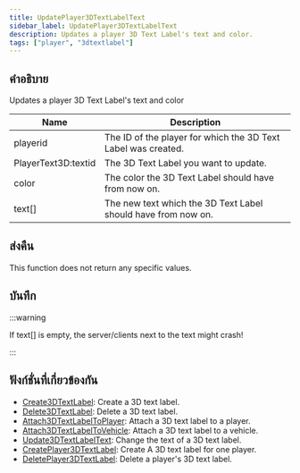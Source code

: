 ```yaml
---
title: UpdatePlayer3DTextLabelText
sidebar_label: UpdatePlayer3DTextLabelText
description: Updates a player 3D Text Label's text and color.
tags: ["player", "3dtextlabel"]
---
```


## คำอธิบาย

Updates a player 3D Text Label's text and color

| Name            | Description                                                   |
| --------------- | ------------------------------------------------------------- |
| playerid        | The ID of the player for which the 3D Text Label was created. |
| PlayerText3D:textid | The 3D Text Label you want to update.                         |
| color           | The color the 3D Text Label should have from now on.          |
| text[]          | The new text which the 3D Text Label should have from now on. |

## ส่งคืน

This function does not return any specific values.

## บันทึก

:::warning

If text[] is empty, the server/clients next to the text might crash!

:::

## ฟังก์ชั่นที่เกี่ยวข้องกัน

- [Create3DTextLabel](Create3DTextLabel): Create a 3D text label.
- [Delete3DTextLabel](Delete3DTextLabel): Delete a 3D text label.
- [Attach3DTextLabelToPlayer](Attach3DTextLabelToPlayer): Attach a 3D text label to a player.
- [Attach3DTextLabelToVehicle](Attach3DTextLabelToVehicle): Attach a 3D text label to a vehicle.
- [Update3DTextLabelText](Update3DTextLabelText): Change the text of a 3D text label.
- [CreatePlayer3DTextLabel](CreatePlayer3DTextLabel): Create A 3D text label for one player.
- [DeletePlayer3DTextLabel](DeletePlayer3DTextLabel): Delete a player's 3D text label.
